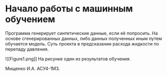 # Начало работы с машинным обучением

Программа генерирует синтетические данные, если её попросить. 
На основе сгенерированных данных, либо данных полученных иным путем обучается модель. 
Суть проекта в предсказании расхода жидкости по перепаду давления.   


![[Figure1.png]]
На рисунке один из результатов обучения. 

Мищенко И.А. АСУ4-1МЗ.


